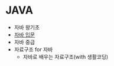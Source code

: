# JAVA
- 자바 왕기초
- [자바 입문](https://github.com/yeonseoksong/application_dev/tree/main/Java/%EC%9E%90%EB%B0%94%20%EC%9E%85%EB%AC%B8)
- 자바 중급
- 자료구조 for 자바
  - 자바로 배우는 자료구조(with 생활코딩)
